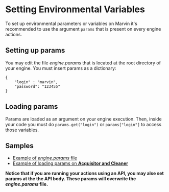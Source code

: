 # Setting Environmental Variables

To set up environmental parameters or variables on Marvin it's recommended 
to use the argument ```params``` that is present on every engine actions.

## Setting up params
You may edit the file *engine.params* that is located at the root directory 
of your engine. You must insert params as a dictionary:

```
{
    "login" : "marvin",
    "password": "123455"
}
```

## Loading params
Params are loaded as an argument on your engine execution. Then, inside your 
code you must do ```params.get("login")``` or ```params["login"]``` to access 
those variables.

## Samples
* [Example of *engine.params* file](https://github.com/marvin-ai/marvin-public-engines/blob/master/iris-species-engine/engine.params)
* [Example of loading params on **Acquisitor and Cleaner**](https://github.com/marvin-ai/marvin-public-engines/blob/master/iris-species-engine/marvin_iris_species_engine/data_handler/acquisitor_and_cleaner.py)

**Notice that  if you are running your actions using an API, you may alse set params at 
the the API body. These params will overwrite the <i>engine.params</i> file.**

